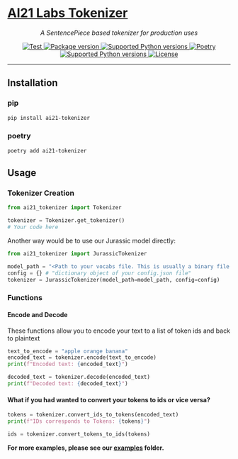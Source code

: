 <p align="center">
  <a href="https://github.com/AI21Labs/ai21-tokenizer"><h1>AI21 Labs Tokenizer</h1></a>
</p>

<p align="center">
    <em>A SentencePiece based tokenizer for production uses</em>
</p>
<p align="center">
<a href="https://github.com/AI21Labs/ai21-tokenizer/actions?query=workflow%3ATest+event%3Apush+branch%3Amain">
    <img src="https://github.com/AI21Labs/ai21-tokenizer/actions/workflows/test.yaml/badge.svg" alt="Test">
</a>
<a href="https://pypi.org/project/ai21-tokenizer" target="_blank">
    <img src="https://img.shields.io/pypi/v/ai21-tokenizer?color=%2334D058&label=pypi%20package" alt="Package version">
</a>
<a href="https://pypi.org/project/ai21-tokenizer" target="_blank">
    <img src="https://img.shields.io/pypi/pyversions/ai21-tokenizer?color=%2334D058" alt="Supported Python versions">
</a>
<a href="https://python-poetry.org/" target="_blank">
    <img src="https://img.shields.io/endpoint?url=https://python-poetry.org/badge/v0.json" alt="Poetry">
</a>
<a href="https://github.com/semantic-release/semantic-release" target="_blank">
    <img src="https://img.shields.io/badge/semantic--release-python-e10079?logo=semantic-release" alt="Supported Python versions">
</a>
<a href="https://opensource.org/licenses/Apache-2.0" target="_blank">
    <img src="https://img.shields.io/badge/License-Apache_2.0-blue.svg" alt="License">
</a>
</p>

---

## Installation

### pip

```bash
pip install ai21-tokenizer
```

### poetry

```bash
poetry add ai21-tokenizer
```

## Usage

### Tokenizer Creation

```python
from ai21_tokenizer import Tokenizer

tokenizer = Tokenizer.get_tokenizer()
# Your code here
```

Another way would be to use our Jurassic model directly:

```python
from ai21_tokenizer import JurassicTokenizer

model_path = "<Path to your vocabs file. This is usually a binary file that end with .model>"
config = {} # "dictionary object of your config.json file"
tokenizer = JurassicTokenizer(model_path=model_path, config=config)
```

### Functions

#### Encode and Decode

These functions allow you to encode your text to a list of token ids and back to plaintext

```python
text_to_encode = "apple orange banana"
encoded_text = tokenizer.encode(text_to_encode)
print(f"Encoded text: {encoded_text}")

decoded_text = tokenizer.decode(encoded_text)
print(f"Decoded text: {decoded_text}")
```

#### What if you had wanted to convert your tokens to ids or vice versa?

```python
tokens = tokenizer.convert_ids_to_tokens(encoded_text)
print(f"IDs corresponds to Tokens: {tokens}")

ids = tokenizer.convert_tokens_to_ids(tokens)
```

**For more examples, please see our [examples](examples) folder.**
